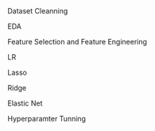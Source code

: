##

Dataset Cleanning

EDA

Feature Selection and Feature Engineering

LR

Lasso

Ridge

Elastic Net

Hyperparamter Tunning
